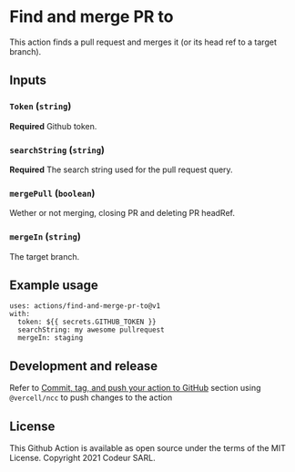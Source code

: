# Find and merge PR to

This action finds a pull request and merges it (or its head ref to a target branch).

## Inputs
### `Token` (`string`)

**Required** Github token.
### `searchString` (`string`)

**Required** The search string used for the pull request query.
### `mergePull` (`boolean`)

Wether or not merging, closing PR and deleting PR headRef.
### `mergeIn` (`string`)

The target branch.


## Example usage

```
uses: actions/find-and-merge-pr-to@v1
with:
  token: ${{ secrets.GITHUB_TOKEN }}
  searchString: my awesome pullrequest
  mergeIn: staging
```

## Development and release

Refer to [Commit, tag, and push your action to GitHub](https://docs.github.com/en/actions/creating-actions/creating-a-javascript-action#commit-tag-and-push-your-action-to-github) section using `@vercell/ncc` to push changes to the action

## License
This Github Action is available as open source under the terms of the MIT License. Copyright 2021 Codeur SARL.
